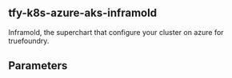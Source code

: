 ## tfy-k8s-azure-aks-inframold
Inframold, the superchart that configure your cluster on azure for truefoundry.

## Parameters
